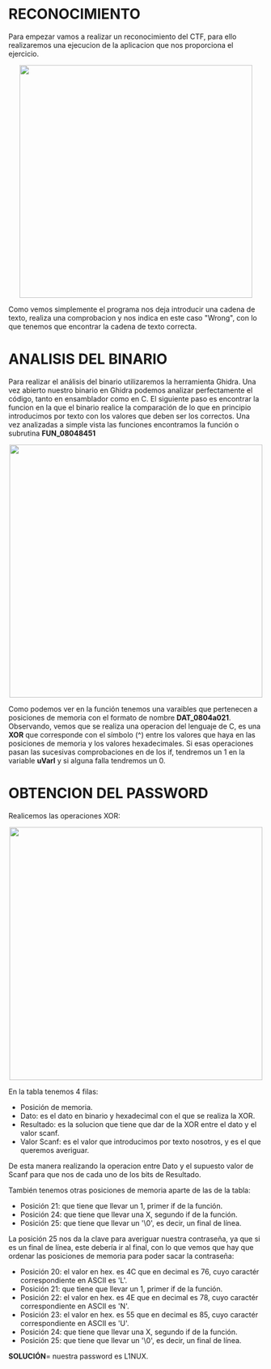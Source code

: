 # RECONOCIMIENTO

Para empezar vamos a realizar un reconocimiento del CTF, para ello realizaremos una ejecucion de la aplicacion que nos proporciona el ejercicio.

<p align="center">
<image width="460" src="images/Run_Easy_ELF.png" caption="Ejecucion para el reconocimiento">
</p>

Como vemos simplemente el programa nos deja introducir una cadena de texto, realiza una comprobacion y nos indica en este caso "Wrong", con lo que tenemos que encontrar la cadena de texto correcta.

# ANALISIS DEL BINARIO

Para realizar el análisis del binario utilizaremos la herramienta Ghidra. Una vez abierto nuestro binario en Ghidra podemos analizar perfectamente el código, tanto en ensamblador como en C. El siguiente paso es encontrar la funcion en la que el binario realice la comparación de lo que en principio introducimos por texto con los valores que deben ser los correctos. Una vez analizadas a simple vista las funciones encontramos la función o subrutina **FUN_08048451**

<p align="center">
<image width="500" src="images/FUN_08048451.png" caption="Funcion de compararion">
</p>
  
Como podemos ver en la función tenemos una varaibles que pertenecen a posiciones de memoria con el formato de nombre **DAT_0804a021**. Observando, vemos que se realiza una operacion del lenguaje de C, es una **XOR** que corresponde con el símbolo (^) entre los valores que haya en las posiciones de memoria y los valores hexadecimales. Si esas operaciones pasan las sucesivas comprobaciones en de los if, tendremos un 1 en la variable **uVarl** y si alguna falla tendremos un 0.
  
# OBTENCION DEL PASSWORD

Realicemos las operaciones XOR:
  
<p align="center">
<image width="500" src="images/XOR_Operaciones.png" caption="Resultados de las XOR">
</p>

En la tabla tenemos 4 filas:
  - Posición de memoria.
  - Dato: es el dato en binario y hexadecimal con el que se realiza la XOR.
  - Resultado: es la solucion que tiene que dar de la XOR entre el dato y el valor scanf.
  - Valor Scanf: es el valor que introducimos por texto nosotros, y es el que queremos averiguar.

De esta manera realizando la operacion entre Dato y el supuesto valor de Scanf para que nos de cada uno de los bits de Resultado.
  
También tenemos otras posiciones de memoria aparte de las de la tabla:
  - Posición 21: que tiene que llevar un 1, primer if de la función.
  - Posición 24: que tiene que llevar una X, segundo if de la función.
  - Posición 25: que tiene que llevar un '\0', es decir, un final de línea.
  
La posición 25 nos da la clave para averiguar nuestra contraseña, ya que si es un final de línea, este debería ir al final, con lo que vemos que hay que ordenar las posiciones de memoria para poder sacar la contraseña:
  - Posición 20: el valor en hex. es 4C que en decimal es 76, cuyo caractér correspondiente en ASCII es 'L'.
  - Posición 21: que tiene que llevar un 1, primer if de la función.
  - Posición 22: el valor en hex. es 4E que en decimal es 78, cuyo caractér correspondiente en ASCII es 'N'.
  - Posición 23: el valor en hex. es 55 que en decimal es 85, cuyo caractér correspondiente en ASCII es 'U'.
  - Posición 24: que tiene que llevar una X, segundo if de la función.
  - Posición 25: que tiene que llevar un '\0', es decir, un final de línea.
 
**SOLUCIÓN**= nuestra password es L1NUX.
